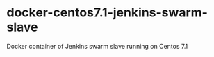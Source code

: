 # docker-centos7.1-jenkins-swarm-slave
Docker container of Jenkins swarm slave running on Centos 7.1
